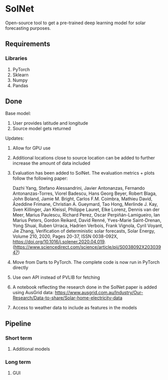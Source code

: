 # SolNet
Open-source tool to get a pre-trained deep learning model for solar forecasting purposes.

## Requirements

### Libraries
1. PyTorch
2. Sklearn
3. Numpy
4. Pandas

## Done

Base model:
1. User provides latitude and longitude
2. Source model gets returned

Updates:
1. Allow for GPU use
2. Additional locations close to source location can be added to further increase the amount of data included
3. Evaluation has been added to SolNet. The evaluation metrics + plots follow the following paper:

    Dazhi Yang, Stefano Alessandrini, Javier Antonanzas, Fernando Antonanzas-Torres, Viorel Badescu, Hans Georg Beyer, Robert Blaga, John Boland, Jamie M. Bright, Carlos F.M. Coimbra, Mathieu David, Âzeddine Frimane, Christian A. Gueymard, Tao Hong, Merlinde J. Kay, Sven Killinger, Jan Kleissl, Philippe Lauret, Elke Lorenz, Dennis van der Meer, Marius Paulescu, Richard Perez, Oscar Perpiñán-Lamigueiro, Ian Marius Peters, Gordon Reikard, David Renné, Yves-Marie Saint-Drenan, Yong Shuai, Ruben Urraca, Hadrien Verbois, Frank Vignola, Cyril Voyant, Jie Zhang,
    Verification of deterministic solar forecasts,
    Solar Energy,
    Volume 210,
    2020,
    Pages 20-37,
    ISSN 0038-092X,
    https://doi.org/10.1016/j.solener.2020.04.019.
    (https://www.sciencedirect.com/science/article/pii/S0038092X20303947)

4. Move from Darts to PyTorch. The complete code is now run in PyTorch directly
5. Use own API instead of PVLIB for fetching
6. A notebook reflecting the research done in the SolNet paper is added using AusGrid data: https://www.ausgrid.com.au/Industry/Our-Research/Data-to-share/Solar-home-electricity-data
7. Access to weather data to include as features in the models

## Pipeline

### Short term
1. Additional models

### Long term
1. GUI
